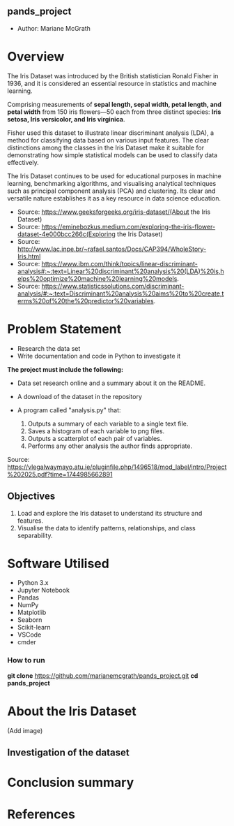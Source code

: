 ## pands_project
- Author: Mariane McGrath

# **Overview**
The Iris Dataset was introduced by the British statistician Ronald Fisher in 1936, and it is considered an essential resource in statistics and machine learning.

Comprising measurements of **sepal length, sepal width, petal length, and petal width** from 150 iris flowers—50 each from three distinct species: **Iris setosa, Iris versicolor, and Iris virginica**.

Fisher used this dataset to illustrate linear discriminant analysis (LDA), a method for classifying data based on various input features. The clear distinctions among the classes in the Iris Dataset make it suitable for demonstrating how simple statistical models can be used to classify data effectively.

The Iris Dataset continues to be used for educational purposes in machine learning, benchmarking algorithms, and visualising analytical techniques such as principal component analysis (PCA) and clustering. Its clear and versatile nature establishes it as a key resource in data science education.


 - Source: https://www.geeksforgeeks.org/iris-dataset/(About the Iris Dataset)
 - Source: https://eminebozkus.medium.com/exploring-the-iris-flower-dataset-4e000bcc266c(Exploring the Iris Dataset)
 - Source: http://www.lac.inpe.br/~rafael.santos/Docs/CAP394/WholeStory-Iris.html
 - Source: https://www.ibm.com/think/topics/linear-discriminant-analysis#:~:text=Linear%20discriminant%20analysis%20(LDA)%20is,helps%20optimize%20machine%20learning%20models.
 - Source: https://www.statisticssolutions.com/discriminant-analysis/#:~:text=Discriminant%20analysis%20aims%20to%20create,terms%20of%20the%20predictor%20variables.

# **Problem Statement**

 - Research the data set
 - Write documentation and code in Python to investigate it

**The project must include the following:**

 - Data set research online and a summary about it on the README.
 - A download of the dataset in the repository
 - A program called "analysis.py" that:

     1. Outputs a summary of each variable to a single text file.
     2. Saves a histogram of each variable to png files.
     3. Outputs a scatterplot of each pair of variables.
     4. Performs any other analysis the author finds appropriate.

Source: https://vlegalwaymayo.atu.ie/pluginfile.php/1496518/mod_label/intro/Project%202025.pdf?time=1744985662891

## Objectives
1. Load and explore the Iris dataset to understand its structure and features.
2. Visualise the data to identify patterns, relationships, and class separability.

# Software Utilised
 - Python 3.x
 - Jupyter Notebook
 - Pandas
 - NumPy
 - Matplotlib
 - Seaborn
 - Scikit-learn
 - VSCode
 - cmder

### How to run

**git clone** https://github.com/marianemcgrath/pands_project.git
**cd pands_project**


# About the Iris Dataset
(Add image)

## Investigation of the dataset

# Conclusion summary

# **References**

